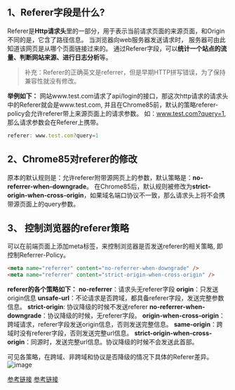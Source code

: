 ## 1、Referer字段是什么?
Referer是**Http请求头**里的一部分，用于表示当前请求页面的来源页面，和Origin不同的是，它含了路径信息。
当浏览器向web服务器发送请求时， 服务器可由此知道该网页是从哪个页面链接过来的。
通过Referer字段，可以**统计一个站点的流量、判断网站来源、进行日志分析**等。

> 补充：Referer的正确英文是referrer，但是早期HTTP拼写错误，为了保持兼容性就没有修改。

**举例如下：**
网站www.test.com请求了api/login的接口，那这次http请求的请求头中的Referer就会是www.test.com, 并且在Chrome85前，默认的策略referer-policy会允许referer带上来源页面上的请求参数。
如：www.test.com?query=1, 那么请求参数会在Referer上携带。

```Javascript
referer: www.test.com?query=1
```
 
## 2、Chrome85对referer的修改
原本的默认规则是：允许referer附带源网页上的参数，默认策略是：**no-referrer-when-downgrade**。
在Chrome85后，默认规则被修改为**strict-origin-when-cross-origin**，如果域名端口协议不一致，那么请求头上将不会携带源页面上的query参数。

## 3、 控制浏览器的referer策略
可以在前端页面上添加meta标签，来控制浏览器是否发送referer的相关策略, 即控制Referrer-Policy。
```html
<meta name="referrer" content="no-referrer-when-downgrade" />
<meta name="referrer" content="strict-origin-when-cross-origin" />
```

**referer的各个策略如下：**
**no-referrer**：请求头无referer字段
**origin**：只发送origin信息
**unsafe-url**：不论请求是否跨域，都具备referer字段，发送完整参数信息。
**strict-origin**: 协议降级的时候不发送referer
**no-referrer-when-downgrade**：协议降级的时候，无referer字段。
**origin-when-cross-origin**：跨域请求，referer字段发送origin信息，否则发送完整信息。
**same-origin**：跨域时没有referer字段，否则发送完整url信息。
**strict-origin-when-cross-origin**：同源时，发送完整url信息。协议降级的时候不会发送此首部。

可见各策略，在跨域、非跨域和协议是否降级的情况下具体的Referer差异。
![image](https://user-images.githubusercontent.com/48883217/96117298-76b4e680-0f1c-11eb-823c-c88afba02700.png)

[参考链接](https://www.yuque.com/alibabaf2e/gt3np7/nbcb65)
[参考链接](https://www.jianshu.com/p/26512475501a)